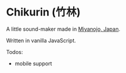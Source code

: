# Chikurin (竹林)

A little sound-maker made in [Miyanojo, Japan](https://ja.wikipedia.org/wiki/%E5%AE%AE%E4%B9%8B%E5%9F%8E%E7%94%BA).

Written in vanilla JavaScript.

Todos:

- mobile support
